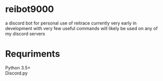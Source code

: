 # reibot9000
a discord bot for personal use of reitrace
currently very early in development with very few useful commands
will likely be used on any of my discord servers

# Requriments
Python 3.5+\
Discord.py
